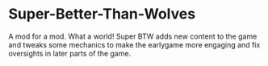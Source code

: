 # Super-Better-Than-Wolves
A mod for a mod. What a world! Super BTW adds new content to the game and tweaks some mechanics to make the earlygame more engaging and fix oversights in later parts of the game.


